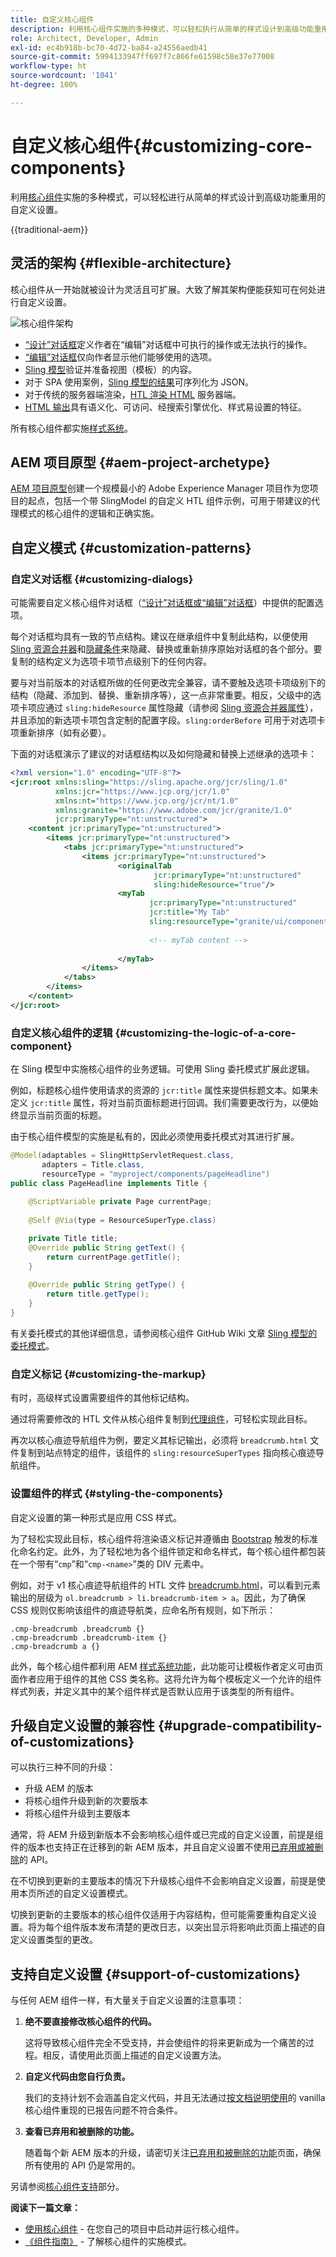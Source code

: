 ```yaml
---
title: 自定义核心组件
description: 利用核心组件实施的多种模式，可以轻松执行从简单的样式设计到高级功能重用在内的自定义设置。
role: Architect, Developer, Admin
exl-id: ec4b918b-bc70-4d72-ba84-a24556aedb41
source-git-commit: 5994133947ff697f7c866fe61598c58e37e77008
workflow-type: ht
source-wordcount: '1041'
ht-degree: 100%

---
```


# 自定义核心组件{#customizing-core-components}

利用[核心组件](overview.md)实施的多种模式，可以轻松进行从简单的样式设计到高级功能重用的自定义设置。

{{traditional-aem}}

## 灵活的架构 {#flexible-architecture}

核心组件从一开始就被设计为灵活且可扩展。大致了解其架构便能获知可在何处进行自定义设置。

![核心组件架构](/help/assets/screen_shot_2018-12-07at093742.png)

* [“设计”对话框](/help/get-started/authoring.md#edit-and-design-dialogs)定义作者在“编辑”对话框中可执行的操作或无法执行的操作。
* [“编辑”对话框](/help/get-started/authoring.md#edit-and-design-dialogs)仅向作者显示他们能够使用的选项。
* [Sling 模型](#customizing-the-logic-of-a-core-component)验证并准备视图（模板）的内容。
* 对于 SPA 使用案例，[Sling 模型的结果](#customizing-the-logic-of-a-core-component)可序列化为 JSON。
* 对于传统的服务器端渲染，[HTL 渲染 HTML](#customizing-the-markup) 服务器端。
* [HTML 输出](#customizing-the-markup)具有语义化、可访问、经搜索引擎优化、样式易设置的特征。

所有核心组件都实施[样式系统](#styling-the-components)。

## AEM 项目原型 {#aem-project-archetype}

[AEM 项目原型](/help/developing/archetype/overview.md)创建一个规模最小的 Adobe Experience Manager 项目作为您项目的起点，包括一个带 SlingModel 的自定义 HTL 组件示例，可用于带建议的代理模式的核心组件的逻辑和正确实施。

## 自定义模式 {#customization-patterns}

### 自定义对话框 {#customizing-dialogs}

可能需要自定义核心组件对话框（[“设计”对话框或“编辑”对话框](/help/get-started/authoring.md)）中提供的配置选项。

每个对话框均具有一致的节点结构。建议在继承组件中复制此结构，以便使用 [Sling 资源合并器](https://helpx.adobe.com/cn/experience-manager/6-4/sites/developing/using/sling-resource-merger.html)和[隐藏条件](https://helpx.adobe.com/cn/experience-manager/6-5/sites/developing/using/hide-conditions.html)来隐藏、替换或重新排序原始对话框的各个部分。要复制的结构定义为选项卡项节点级别下的任何内容。

要与对当前版本的对话框所做的任何更改完全兼容，请不要触及选项卡项级别下的结构（隐藏、添加到、替换、重新排序等），这一点非常重要。相反，父级中的选项卡项应通过 `sling:hideResource` 属性隐藏（请参阅 [Sling 资源合并器属性](https://helpx.adobe.com/cn/experience-manager/6-5/sites/developing/using/sling-resource-merger.html)），并且添加的新选项卡项包含定制的配置字段。`sling:orderBefore` 可用于对选项卡项重新排序（如有必要）。

下面的对话框演示了建议的对话框结构以及如何隐藏和替换上述继承的选项卡：

```xml
<?xml version="1.0" encoding="UTF-8"?>
<jcr:root xmlns:sling="https://sling.apache.org/jcr/sling/1.0"
          xmlns:jcr="https://www.jcp.org/jcr/1.0"
          xmlns:nt="https://www.jcp.org/jcr/nt/1.0"
          xmlns:granite="https://www.adobe.com/jcr/granite/1.0"
          jcr:primaryType="nt:unstructured">
    <content jcr:primaryType="nt:unstructured">
        <items jcr:primaryType="nt:unstructured">
            <tabs jcr:primaryType="nt:unstructured">
                <items jcr:primaryType="nt:unstructured">
                        <originalTab
                                jcr:primaryType="nt:unstructured"
                                sling:hideResource="true"/>
                        <myTab
                               jcr:primaryType="nt:unstructured"
                               jcr:title="My Tab"
                               sling:resourceType="granite/ui/components/coral/foundation/container">
                                  
                               <!-- myTab content -->
                                  
                        </myTab>
                </items>
            </tabs>
        </items>
    </content>
</jcr:root>
```

### 自定义核心组件的逻辑 {#customizing-the-logic-of-a-core-component}

在 Sling 模型中实施核心组件的业务逻辑。可使用 Sling 委托模式扩展此逻辑。

例如，标题核心组件使用请求的资源的 `jcr:title` 属性来提供标题文本。如果未定义 `jcr:title` 属性，将对当前页面标题进行回调。我们需要更改行为，以便始终显示当前页面的标题。

由于核心组件模型的实施是私有的，因此必须使用委托模式对其进行扩展。

```java
@Model(adaptables = SlingHttpServletRequest.class,
       adapters = Title.class,
       resourceType = "myproject/components/pageHeadline")
public class PageHeadline implements Title {
    
    @ScriptVariable private Page currentPage;
    
    @Self @Via(type = ResourceSuperType.class)

    private Title title;
    @Override public String getText() {
        return currentPage.getTitle();
    }
    
    @Override public String getType() {
        return title.getType();
    }
}
```

有关委托模式的其他详细信息，请参阅核心组件 GitHub Wiki 文章 [Sling 模型的委托模式](https://github.com/adobe/aem-core-wcm-components/wiki/Delegation-Pattern-for-Sling-Models)。

### 自定义标记 {#customizing-the-markup}

有时，高级样式设置需要组件的其他标记结构。

通过将需要修改的 HTL 文件从核心组件复制到[代理组件](guidelines.md#proxy-component-pattern)，可轻松实现此目标。

再次以核心痕迹导航组件为例，要定义其标记输出，必须将 `breadcrumb.html` 文件复制到站点特定的组件，该组件的 `sling:resourceSuperTypes` 指向核心痕迹导航组件。

### 设置组件的样式 {#styling-the-components}

自定义设置的第一种形式是应用 CSS 样式。

为了轻松实现此目标，核心组件将渲染语义标记并遵循由 [Bootstrap](https://getbootstrap.com/) 触发的标准化命名约定。此外，为了轻松地为各个组件锁定和命名样式，每个核心组件都包装在一个带有“`cmp`”和“`cmp-<name>`”类的 DIV 元素中。

例如，对于 v1 核心痕迹导航组件的 HTL 文件 [breadcrumb.html](https://github.com/adobe/aem-core-wcm-components/blob/master/content/src/content/jcr_root/apps/core/wcm/components/breadcrumb/v2/breadcrumb/breadcrumb.html)，可以看到元素输出的层级为 `ol.breadcrumb > li.breadcrumb-item > a`。因此，为了确保 CSS 规则仅影响该组件的痕迹导航类，应命名所有规则，如下所示：

```shell
.cmp-breadcrumb .breadcrumb {}  
.cmp-breadcrumb .breadcrumb-item {}  
.cmp-breadcrumb a {}
```

此外，每个核心组件都利用 AEM [样式系统功能](https://experienceleague.adobe.com/docs/experience-manager-cloud-service/sites/authoring/features/style-system.html)，此功能可让模板作者定义可由页面作者应用于组件的其他 CSS 类名称。这将允许为每个模板定义一个允许的组件样式列表，并定义其中的某个组件样式是否默认应用于该类型的所有组件。

## 升级自定义设置的兼容性 {#upgrade-compatibility-of-customizations}

可以执行三种不同的升级：

* 升级 AEM 的版本
* 将核心组件升级到新的次要版本
* 将核心组件升级到主要版本

通常，将 AEM 升级到新版本不会影响核心组件或已完成的自定义设置，前提是组件的版本也支持正在迁移到的新 AEM 版本，并且自定义设置不使用[已弃用或被删除](https://experienceleague.adobe.com/docs/experience-manager-cloud-service/release-notes/deprecated-removed-features.html)的 API。

在不切换到更新的主要版本的情况下升级核心组件不会影响自定义设置，前提是使用本页所述的自定义设置模式。

切换到更新的主要版本的核心组件仅适用于内容结构，但可能需要重构自定义设置。将为每个组件版本发布清楚的更改日志，以突出显示将影响此页面上描述的自定义设置类型的更改。

## 支持自定义设置 {#support-of-customizations}

与任何 AEM 组件一样，有大量关于自定义设置的注意事项：

1. **绝不要直接修改核心组件的代码。**

   这将导致核心组件完全不受支持，并会使组件的将来更新成为一个痛苦的过程。相反，请使用此页面上描述的自定义设置方法。

1. **自定义代码由您自行负责。**

   我们的支持计划不会涵盖自定义代码，并且无法通过[按文档说明使用](/help/get-started/using.md)的 vanilla 核心组件重现的已报告问题不符合条件。

1. **查看已弃用和被删除的功能。**

   随着每个新 AEM 版本的升级，请密切关注[已弃用和被删除的功能](https://experienceleague.adobe.com/docs/experience-manager-cloud-service/release-notes/deprecated-removed-features.html)页面，确保所有使用的 API 仍是常用的。

另请参阅[核心组件支持](overview.md#core-component-support)部分。

**阅读下一篇文章：**

* [使用核心组件](/help/get-started/using.md) - 在您自己的项目中启动并运行核心组件。
* [《组件指南》](guidelines.md) - 了解核心组件的实施模式。
